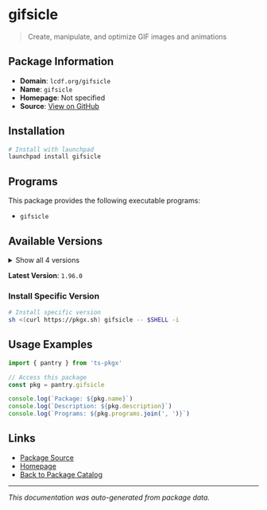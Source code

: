 # gifsicle

> Create, manipulate, and optimize GIF images and animations

## Package Information

- **Domain**: `lcdf.org/gifsicle`
- **Name**: `gifsicle`
- **Homepage**: Not specified
- **Source**: [View on GitHub](https://github.com/pkgxdev/pantry/tree/main/projects/lcdf.org/gifsicle/package.yml)

## Installation

```bash
# Install with launchpad
launchpad install gifsicle
```

## Programs

This package provides the following executable programs:

- `gifsicle`

## Available Versions

<details>
<summary>Show all 4 versions</summary>

- `1.96.0`, `1.95.0`, `1.94.0`, `1.93.0`

</details>

**Latest Version**: `1.96.0`

### Install Specific Version

```bash
# Install specific version
sh <(curl https://pkgx.sh) gifsicle -- $SHELL -i
```

## Usage Examples

```typescript
import { pantry } from 'ts-pkgx'

// Access this package
const pkg = pantry.gifsicle

console.log(`Package: ${pkg.name}`)
console.log(`Description: ${pkg.description}`)
console.log(`Programs: ${pkg.programs.join(', ')}`)
```

## Links

- [Package Source](https://github.com/pkgxdev/pantry/tree/main/projects/lcdf.org/gifsicle/package.yml)
- [Homepage](#)
- [Back to Package Catalog](../../package-catalog.md)

---

*This documentation was auto-generated from package data.*
